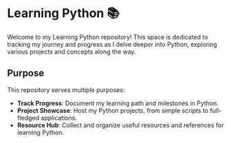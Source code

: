 # Learning Python 📚

Welcome to my Learning Python repository! This space is dedicated to tracking my journey and progress as I delve deeper into Python, exploring various projects and concepts along the way.

## Purpose

This repository serves multiple purposes:

- **Track Progress**: Document my learning path and milestones in Python.
- **Project Showcase**: Host my Python projects, from simple scripts to full-fledged applications.
- **Resource Hub**: Collect and organize useful resources and references for learning Python.
